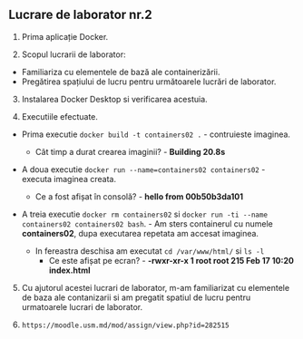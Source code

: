## Lucrare de laborator nr.2

1. Prima aplicație Docker.

2. Scopul lucrarii de laborator:
+ Familiariza cu elementele de bază ale containerizării.
+ Pregătirea spațiului de lucru pentru următoarele lucrări de laborator.

3. Instalarea Docker Desktop si verificarea acestuia.

4. Executiile efectuate.
- Prima executie `docker build -t containers02 .` - contruieste imaginea.
  - Cât timp a durat crearea imaginii? - **Building 20.8s**

- A doua executie `docker run --name=containers02 containers02` - executa imaginea creata.
  - Ce a fost afișat în consolă? - **hello from 00b50b3da101**

- A treia executie `docker rm containers02` si `docker run -ti --name containers02 containers02 bash`. - Am sters containerul cu numele **containers02**, dupa executarea repetata am accesat imaginea.
  - In fereastra deschisa am executat `cd /var/www/html/` si `ls -l`
    - Ce este afișat pe ecran? - **-rwxr-xr-x 1 root root 215 Feb 17 10:20 index.html**

5. Cu ajutorul acestei lucrari de laborator, m-am familiarizat cu elementele de baza ale contanizarii si am pregatit spatiul de lucru pentru urmatoarele lucrari de laborator.

6. `https://moodle.usm.md/mod/assign/view.php?id=282515`
